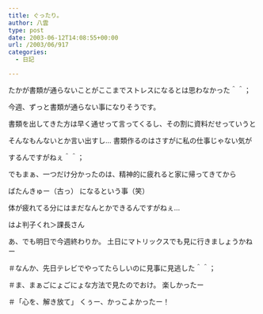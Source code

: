 ```yaml
---
title: ぐったり。
author: 八雲
type: post
date: 2003-06-12T14:08:55+00:00
url: /2003/06/917
categories:
  - 日記

---
```

たかが書類が通らないことがここまでストレスになるとは思わなかった＾＾；

今週、ずっと書類が通らない事になりそうです。
  
書類を出してきた方は早く通せって言ってくるし、その割に資料だせっていうと
  
そんなもんないとか言い出すし… 書類作るのはさすがに私の仕事じゃない気が
  
するんですがねぇ＾＾；
  
でもまぁ、一つだけ分かったのは、精神的に疲れると家に帰ってきてから
  
ばたんきゅー（古っ） になるという事（笑）
  
体が疲れてる分にはまだなんとかできるんですがねぇ…
  
はよ判子くれ＞課長さん

あ、でも明日で今週終わりか。 土日にマトリックスでも見に行きましょうかねー
  
＃なんか、先日テレビでやってたらしいのに見事に見逃した＾＾；
  
＃ま、まぁごにょごにょな方法で見たのでおけ。 楽しかったー
  
＃「心を、解き放て」 くぅー、かっこよかったー！